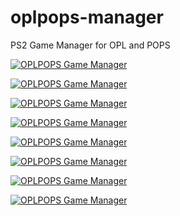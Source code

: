 # oplpops-manager
PS2 Game Manager for OPL and POPS


[![OPLPOPS Game Manager](https://img.youtube.com/vi/VQgu9p7ptfs/0.jpg)](https://www.youtube.com/watch?v=VQgu9p7ptfs "OPLPOPS Game Manager")

[![OPLPOPS Game Manager](https://img.youtube.com/vi/NsSla523_mI/0.jpg)](https://www.youtube.com/watch?v=NsSla523_mI "OPLPOPS Game Manager")

[![OPLPOPS Game Manager](https://img.youtube.com/vi/5kwm37ShOcU/0.jpg)](https://www.youtube.com/watch?v=5kwm37ShOcU "OPLPOPS Game Manager")

[![OPLPOPS Game Manager](https://img.youtube.com/vi/8xJyEtNXDk4/0.jpg)](https://www.youtube.com/watch?v=8xJyEtNXDk4 "OPLPOPS Game Manager")

[![OPLPOPS Game Manager](https://img.youtube.com/vi/g6ztHZeZhH0/0.jpg)](https://www.youtube.com/watch?v=g6ztHZeZhH0 "OPLPOPS Game Manager")

[![OPLPOPS Game Manager](https://img.youtube.com/vi/VGaBLn_9iJE/0.jpg)](https://www.youtube.com/watch?v=VGaBLn_9iJE "OPLPOPS Game Manager")

[![OPLPOPS Game Manager](https://img.youtube.com/vi/xWWPU5yFwrs/0.jpg)](https://www.youtube.com/watch?v=xWWPU5yFwrs "OPLPOPS Game Manager")

[![OPLPOPS Game Manager](https://img.youtube.com/vi/E1144Ha-quo/0.jpg)](https://www.youtube.com/watch?v=E1144Ha-quo "OPLPOPS Game Manager")
